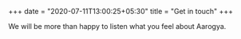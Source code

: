 +++
date = "2020-07-11T13:00:25+05:30"
title = "Get in touch"
+++

We will be more than happy to listen what you feel about Aarogya.
